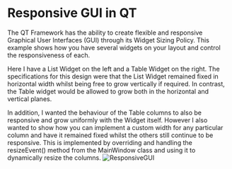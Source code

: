 # Responsive GUI in QT

The QT Framework has the ability to create flexible and responsive Graphical User Interfaces (GUI) through its Widget Sizing Policy. This example shows how you have several widgets on your layout and control the responsiveness of each.

Here I have a List Widget on the left and a Table Widget on the right. The specifications for this design were that the List Widget remained fixed in horizontal width whilst being free to grow vertically if required. In contrast, the Table widget would be allowed to grow both in the horizontal and vertical planes.

In addition, I wanted the behaviour of the Table columns to also be responsive and grow uniformly with the Widget itself. However I also wanted to show how you can implement a custom width for any particular column and have it remained fixed whilst the others still continue to be responsive. This is implemented by overriding and handling the resizeEvent() method from the MainWindow class and using it to dynamically resize the columns.
![ResponsiveGUI](https://github.com/GitDhamani/ResponsiveGUI/assets/111576658/c7b18594-74d7-46ae-aa60-fdfc8bd563e0)











